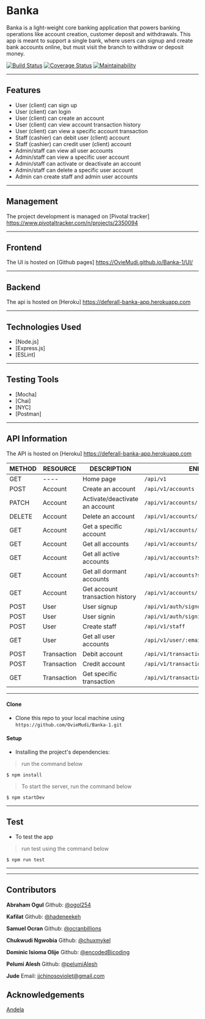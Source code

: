 # Banka
Banka is a light-weight core banking application that powers banking operations like account creation, customer deposit and withdrawals. This app is meant to support a single bank, where users can signup and create bank accounts online, but must visit the branch to withdraw or deposit money.

[![Build Status](https://travis-ci.com/OvieMudi/Banka-1.svg?branch=develop)](https://travis-ci.com/OvieMudi/Banka-1)
[![Coverage Status](https://coveralls.io/repos/github/OvieMudi/Banka-1/badge.svg?branch=develop)](https://coveralls.io/github/OvieMudi/Banka-1?branch=develop)
[![Maintainability](https://api.codeclimate.com/v1/badges/1e760186992d1ebea237/maintainability)](https://codeclimate.com/github/OvieMudi/Banka-1/maintainability)

---
## Features
- User (client) can sign up
- User (client) can login
- User (client) can create an account
- User (client) can view account transaction history
- User (client) can view a specific account transaction
- Staff (cashier) can debit user (client) account
- Staff (cashier) can credit user (client) account
- Admin/staff can view all user accounts
- Admin/staff can view a specific user account
- Admin/staff can activate or deactivate an account
- Admin/staff can delete a specific user account
- Admin can create staff and admin user accounts


---
## Management
The project development is managed on [Pivotal tracker] https://www.pivotaltracker.com/n/projects/2350094


---
## Frontend
The UI is hosted on [Github pages] https://OvieMudi.github.io/Banka-1/UI/


---
## Backend
The api is hosted on [Heroku] https://deferall-banka-app.herokuapp.com


---
## Technologies Used
- [Node.js] 
- [Express.js]
- [ESLint]


---
## Testing Tools
- [Mocha]
- [Chai]
- [NYC]
- [Postman]


---
## API Information
The API is hosted on [Heroku] https://deferall-banka-app.herokuapp.com


METHOD |  RESOURCE   |     DESCRIPTION                | ENDPOINTS
-------|-------------|--------------------------------|-----------
GET    |   ----      | Home page                      |`/api/v1`
POST   | Account     | Create an account              |`/api/v1/accounts`
PATCH  | Account     | Activate/deactivate an account |`/api/v1/accounts/:accountNo`
DELETE | Account     | Delete an account              |`/api/v1/accounts/:accountNo`
GET    | Account     | Get a specific account         |`/api/v1/accounts/:accountNo`
GET    | Account     | Get all accounts               |`/api/v1/accounts/`
GET    | Account     | Get all active accounts        |`/api/v1/accounts?status=active`
GET    | Account     | Get all dormant accounts       |`/api/v1/accounts?status=dormant`
GET    | Account     | Get account transaction history|`/api/v1/accounts/:accountNo/transactions`
POST   | User        | User signup                    |`/api/v1/auth/signup`
POST   | User        | User signin                    |`/api/v1/auth/signin`
POST   | User        | Create staff                   |`/api/v1/staff`
GET    | User        | Get all user accounts          |`/api/v1/user/:email/accounts`
POST   | Transaction | Debit account                  |`/api/v1/transactions/:accountNo/debit`
POST   | Transaction | Credit account                 |`/api/v1/transactions/:accountNo/credit`
GET    | Transaction | Get specific transaction       |`/api/v1/transactions/:transactionId`


---
#### Clone

- Clone this repo to your local machine using `https://github.com/OvieMudi/Banka-1.git`


#### Setup

- Installing the project's dependencies:

> run the command below

```shell
$ npm install
```

> To start the server, run the command below

```shell
$ npm startDev
```


---
## Test
- To test the app

> run test using the command below

```shell
$ npm run test
```


---

---
## Contributors

**Abraham Ogul**
Github: [@ogol254](github.com/ogol254)

**Kafilat**
Github: [@hadeneekeh](https://www.github.com/hadeneekeh)

**Samuel Ocran**
Github: [@ocranbillions](www.github.com/ocranbillions)

**Chukwudi Ngwobia**
Github: [@chuxmykel](www.github.com/chuxmykel)

**Dominic Isioma Olije**
Github: [@encodedBicoding](www.github.com/encodedBicoding)

**Pelumi Alesh**
Github: [@pelumiAlesh](www.github.com/pelumiAlesh)

**Jude**
Email: jjchinosoviolet@gmail.com
## Acknowledgements

[Andela](www.andela.com)
